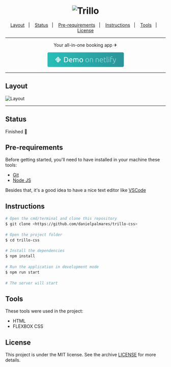 <h1 align="center">
  <img alt="Trillo" title="Trillo" src="https://github.com/danielpalmares/trillo-css/blob/main/img/favicon.png" />
</h1>

<p align="center">
  <a href="#layout">Layout</a>&nbsp;&nbsp;&nbsp;|&nbsp;&nbsp;&nbsp;
  <a href="#status">Status</a>&nbsp;&nbsp;&nbsp;|&nbsp;&nbsp;&nbsp;
  <a href="#pre-requirements">Pre-requirements</a>&nbsp;&nbsp;&nbsp;|&nbsp;&nbsp;&nbsp;
  <a href="#instructions">Instructions</a>&nbsp;&nbsp;&nbsp;|&nbsp;&nbsp;&nbsp;
  <a href="#tools">Tools</a>&nbsp;&nbsp;&nbsp;|&nbsp;&nbsp;&nbsp;
  <a href="#license">License</a>
</p>

---

<p align="center">
  Your all-in-one booking app ✈
</p>

<p align="center">
  <a href="https://dann-trillo.netlify.app/" target="_blank">
    <img alt="Demo on Netlify" src="https://github.com/danielpalmares/omnifood/blob/master/.github/demo-on-netlify.png">
  </a>
</p>

---

## Layout 

![Layout](https://github.com/danielpalmares/trillo-css/blob/main/.github/trillo-layout.png)

---

## Status

Finished 🚀

## Pre-requirements

Before getting started, you'll need to have installed in your machine these tools: 

- [Git](https://git-scm.com) 
- [Node JS](https://nodejs.org/en/)

Besides that, it's a good idea to have a nice text editor like [VSCode](https://code.visualstudio.com/)

## Instructions

```bash
# Open the cmd/terminal and clone this repository
$ git clone <https://github.com/danielpalmares/trillo-css>

# Open the project folder 
$ cd trillo-css

# Install the dependencies
$ npm install

# Run the application in development mode
$ npm run start

# The server will start
```

## Tools

These tools were used in the project:

- HTML
- FLEXBOX CSS

## License

This project is under the MIT license. See the archive [LICENSE](https://github.com/danielpalmares/trillo-css/blob/main/LICENSE) for more details.
